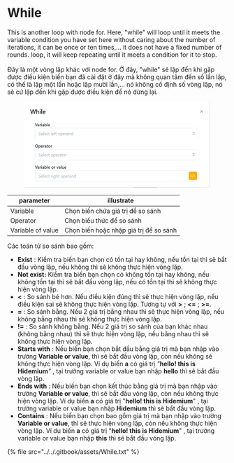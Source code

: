 # While

This is another loop with node for. Here, "while" will loop until it meets the variable condition you have set here without caring about the number of iterations, it can be once or ten times,... it does not have a fixed number of rounds. loop, it will keep repeating until it meets a condition for it to stop.\
\
Đây là một vòng lặp khác với node for. Ở đây, "while" sẽ lặp đến khi gặp được điều kiện biến bạn đã cài đặt ở đây mà không quan tâm đến số lần lặp, có thể là lặp một lần hoặc lặp mười lần,... nó không cố định số vòng lặp, nó sẽ cứ lặp đến khi gặp được điều kiện để nó dừng lại.

<figure><img src="../../.gitbook/assets/image (2) (1) (2) (1).png" alt=""><figcaption></figcaption></figure>

| parameter         | illustrate                             |
| ----------------- | -------------------------------------- |
| Variable          | Chọn biến chứa giá trị để so sánh      |
| Operator          | Chọn biểu thức để so sánh              |
| Variable of value | Chọn biến hoặc nhập giá trị để so sánh |

Các toán tử so sánh bao gồm:&#x20;

* **Exist** : Kiểm tra biến bạn chọn có tồn tại hay không, nếu tồn tại thì sẽ bắt đầu vòng lặp, nếu không thì sẽ không thực hiện vòng lặp.
* **Not exist:** Kiểm tra biến bạn chọn có không tồn tại hay không, nếu không tồn tại thì sẽ bắt đầu vòng lặp, nếu có tồn tại thì sẽ không thực hiện vòng lặp.
* **<** : So sánh bé hơn. Nếu điều kiện đúng thì sẽ thực hiện vòng lặp, nếu điều kiện sai sẽ không thực hiện vòng lặp. Tương tự với **>** ; **<=** ; **>=**.
* **=** : So sánh bằng. Nếu 2 giá trị bằng nhau thì sẽ thực hiện vòng lặp, nếu không bằng nhau thì sẽ không thực hiện vòng lặp.
* **!=** : So sánh không bằng. Nếu 2 giá trị so sánh của bạn khác nhau (không bằng nhau) thì sẽ thực hiện vòng lặp, nếu bằng nhau thì sẽ không thực hiện vòng lặp.
* **Starts with** : Nếu biến bạn chọn bắt đầu bằng giá trị mà bạn nhập vào trường **Variable or value**, thì sẽ bắt đầu vòng lặp, còn nếu không sẽ không thực hiện vòng lặp. Ví dụ biến **a** có giá trị  _"_**hello! this is Hidemium**_"_ , tại trường variable or value bạn nhập **hello** thì sẽ bắt đầu vòng lặp.
* **Ends with** : Nếu biến bạn chọn kết thúc bằng giá trị mà bạn nhập vào trường **Variable or value**, thì sẽ bắt đầu vòng lặp, còn nếu không thực hiện vòng lặp. Ví dụ biến **a** có giá trị  "**hello! this is Hidemium**" , tại trường variable or value bạn nhập **Hidemium** thì sẽ bắt đầu vòng lặp.
* **Contains** : Nếu biến bạn chọn bao gồm giá trị mà bạn nhập vào trường **Variable or value**, thì sẽ thực hiện vòng lặp, còn nếu không thực hiện vòng lặp. Ví dụ biến **a** có giá trị  "**hello! this is Hidemium**" , tại trường variable or value bạn nhập **this** thì sẽ bắt đầu vòng lặp.

{% file src="../../.gitbook/assets/While.txt" %}

